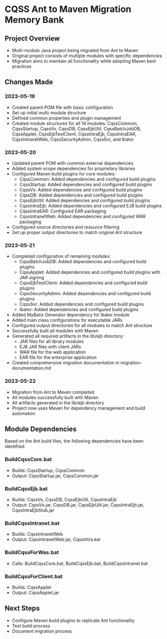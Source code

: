 # CQSS Ant to Maven Migration Memory Bank

## Project Overview
- Multi-module Java project being migrated from Ant to Maven
- Original project consists of multiple modules with specific dependencies
- Migration aims to maintain all functionality while adopting Maven best practices

## Changes Made

### 2023-05-19
- Created parent POM file with basic configuration
- Set up initial multi-module structure
- Defined common properties and plugin management
- Created module structures for all 14 modules: CqssCommon, CqssStartup, CqssVo, CqssDB, CqssEjbUtil, CqssBatchJobDB, CqssApplet, CqssEjbTestClient, CqssIntraEjb, CqssIntraEAR, CqssIntranetWeb, CqssSecurityAdmin, CqssSvr, and Ibator

### 2023-05-20
- Updated parent POM with common external dependencies
- Added system scope dependencies for proprietary libraries
- Configured Maven build plugins for core modules:
  - CqssCommon: Added dependencies and configured build plugins
  - CqssStartup: Added dependencies and configured build plugins
  - CqssVo: Added dependencies and configured build plugins
  - CqssDB: Added dependencies and configured build plugins
  - CqssEjbUtil: Added dependencies and configured build plugins
  - CqssIntraEjb: Added dependencies and configured EJB build plugins
  - CqssIntraEAR: Configured EAR packaging
  - CqssIntranetWeb: Added dependencies and configured WAR packaging
- Configured source directories and resource filtering
- Set up proper output directories to match original Ant structure

### 2023-05-21
- Completed configuration of remaining modules:
  - CqssBatchJobDB: Added dependencies and configured build plugins
  - CqssApplet: Added dependencies and configured build plugins with JAR signing
  - CqssEjbTestClient: Added dependencies and configured build plugins
  - CqssSecurityAdmin: Added dependencies and configured build plugins
  - CqssSvr: Added dependencies and configured build plugins
  - Ibator: Added dependencies and configured build plugins
- Added MyBatis Generator dependency for Ibator module
- Added main class configurations for executable JARs
- Configured output directories for all modules to match Ant structure
- Successfully built all modules with Maven
- Generated all required artifacts in the lib/ejb directory:
  - JAR files for all library modules
  - EJB JAR files with client JARs
  - WAR file for the web application
  - EAR file for the enterprise application
- Created comprehensive migration documentation in migration-documentation.md

### 2023-05-22
- Migration from Ant to Maven completed
- All modules successfully built with Maven
- All artifacts generated in the lib/ejb directory
- Project now uses Maven for dependency management and build automation

## Module Dependencies
Based on the Ant build files, the following dependencies have been identified:

### BuildCqssCore.bat
- Builds: CqssStartup, CqssCommon
- Output: CqssStartup.jar, CqssCommon.jar

### BuildCqssEjb.bat
- Builds: CqssVo, CqssDB, CqssEjbUtil, CqssIntraEjb
- Output: CqssVo.jar, CqssDB.jar, CqssEjbUtil.jar, CqssIntraEjb.jar, CqssIntraEjbStub.jar

### BuildCqssIntranet.bat
- Builds: CqssIntranetWeb
- Output: CqssIntranetWeb.jar, CqssIntra.ear

### BuildCqssForWas.bat
- Calls: BuildCqssCore.bat, BuildCqssEjb.bat, BuildCqssIntranet.bat

### BuildCqssForClient.bat
- Builds: CqssApplet
- Output: CqssApplet.jar

## Next Steps
- Configure Maven build plugins to replicate Ant functionality
- Test build process
- Document migration process
